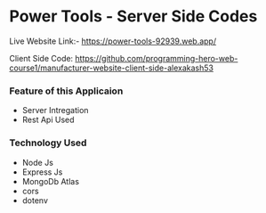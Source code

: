 # Power Tools - Server Side Codes

Live Website Link:- https://power-tools-92939.web.app/

Client Side Code: https://github.com/programming-hero-web-course1/manufacturer-website-client-side-alexakash53

### Feature of this Applicaion

* Server Intregation
* Rest Api Used

### Technology Used

* Node Js
* Express Js
* MongoDb Atlas
* cors
* dotenv